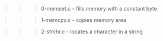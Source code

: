 >>> 0-memset.c
	- fills memory with a constant byte

>>> 1-memcpy.c
	- copies memory area

>>> 2-strchr.c
	- locates a character in a string
